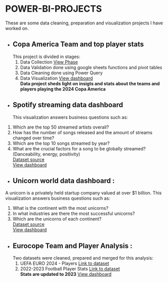 # POWER-BI-PROJECTS
These are some data cleaning, preparation and visualization projects I have worked on.
- ## Copa America Team and top player stats
  This project is divided in stages:
  1. Data Collection [View Phase](https://github.com/sebastianBaquero98/Copa-America-Teams-Sofascore-Web-Scraper)
  2. Data Validation done using google sheets functions and pivot tables
  3. Data Cleaning done using Power Query
  4. Data Visualization [View dashboard](https://app.powerbi.com/view?r=eyJrIjoiYzVmMjVkYjAtMzEzYy00ZDkyLWEzMjktZDMzNzMxMTA1ZjNmIiwidCI6Ijc2NDEwNWJhLTMxMTUtNGQyYS04ODU0LWMwYmM4NjBiZmJhZCJ9)<br>
     **Data project sheds light on insigts and stats about the teams and players playing the 2024 Copa America**
- ## Spotify streaming data dashboard
  This visualization answers business questions such as:
1. Which are the top 50 streamed artists overall?
2. How has the number of songs released and the amount of streams changed over time?
3. Which are the top 10 songs streamed by year?
4. What are the crucial factors for a song to be globally streamed? (Danceability, energy, positivity)<br>
[Dataset source](https://www.kaggle.com/datasets/brunoalarcon123/top-200-spotify-songs-dataset)<br>
[View dashboard](https://app.powerbi.com/view?r=eyJrIjoiMjY1YTEwMWQtOTQ2MS00NjBiLThhODItNDNiNTA1ZWU2NDJmIiwidCI6Ijc2NDEwNWJhLTMxMTUtNGQyYS04ODU0LWMwYmM4NjBiZmJhZCJ9)
  
- ## Unicorn world data dashboard :
A unicorn is a privately held startup company valued at over $1 billion. This visualization answers business questions such as:
1. What is the continent with the most unicorns?
2. In what industries are there the most successful unicorns?
3. Which are the unicorns of each continent? <br>
[Dataset source](https://www.kaggle.com/datasets/shubhamoujlayan/all-the-unicorns-in-the-world)<br>
[View dashboard](https://app.powerbi.com/view?r=eyJrIjoiODE4NmNjNjItMDFkMS00OWUwLWEwNmMtN2IwYmZiYmI0MDNiIiwidCI6Ijc2NDEwNWJhLTMxMTUtNGQyYS04ODU0LWMwYmM4NjBiZmJhZCJ9)

- ## Eurocope Team and Player Analysis :
  Two datasets were cleaned, prepared and merged for this analysis:
  1. UEFA EURO 2024 - Players [Link to dataset](https://www.kaggle.com/datasets/damirdizdarevic/uefa-euro-2024-players)
  2. 2022-2023 Football Player Stats [Link to dataset](https://www.kaggle.com/datasets/vivovinco/20222023-football-player-stats/data)<br>
  **Stats are updated to 2023** [View dashboard](https://app.powerbi.com/view?r=eyJrIjoiNDFiNDEzZmItNzQ2My00MGVjLWEyMmItODE1NzE3NTI0YmJhIiwidCI6Ijc2NDEwNWJhLTMxMTUtNGQyYS04ODU0LWMwYmM4NjBiZmJhZCJ9&pageName=1f4cef59b0fae8a02153)

  
